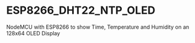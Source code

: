 # ESP8266_DHT22_NTP_OLED
NodeMCU with ESP8266 to show Time, Temperature and Humidity on an 128x64 OLED Display
